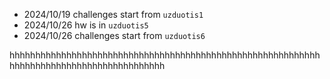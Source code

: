 - 2024/10/19 challenges start from `uzduotis1`
- 2024/10/26 hw is in `uzduotis5`
- 2024/10/26 challenges start from `uzduotis6`











hhhhhhhhhhhhhhhhhhhhhhhhhhhhhhhhhhhhhhhhhhhhhhhhhhhhhhhhhhhhhhhhhhhhhhhhhhhhhhhhhhhhhhhhhh
